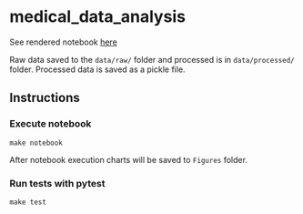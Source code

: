 # medical_data_analysis
See rendered notebook [here](https://nbviewer.jupyter.org/github/caheredia/medical_data_analysis/blob/master/data_exploration.ipynb)

Raw data saved to the `data/raw/` folder and processed is in `data/processed/` folder. Processed data is saved as a pickle file. 

## Instructions 

### Execute notebook 
```shell script
make notebook
```
After notebook execution charts will be saved to `Figures` folder. 

### Run tests with pytest 
```shell script
make test
```

